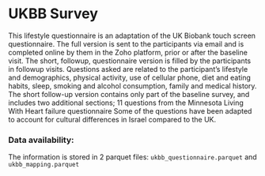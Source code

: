 # UKBB Survey

This lifestyle questionnaire is an adaptation of the UK Biobank touch screen questionnaire.
The full version is sent to the participants via email and is completed online by them in the Zoho platform, prior or after the baseline visit. The short, followup, questionnaire version is filled by the participants in followup visits. 
Questions asked are related to the participant’s lifestyle and demographics, physical activity, use of cellular phone, diet and eating habits, sleep, smoking and alcohol consumption, family and medical history. The short follow-up version contains only part of the baseline survey, and includes two additional sections; 11 questions from the Minnesota Living With Heart failure questionnaire
Some of the questions have been adapted to account for cultural differences in Israel compared to the UK.

### Data availability:
The information is stored in 2 parquet files: `ukbb_questionnaire.parquet` and `ukbb_mapping.parquet`
